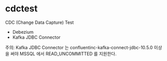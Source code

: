 # cdctest

CDC (Change Data Capture) Test
- Debezium
- Kafka JDBC Connector


주의: Kafka JDBC Connector 는 confluentinc-kafka-connect-jdbc-10.5.0 이상을 써야 MSSQL 에서 READ_UNCOMMITTED 를 지원한다.